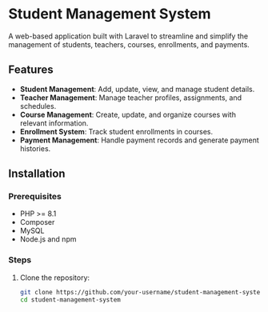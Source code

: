 # Student Management System  

A web-based application built with Laravel to streamline and simplify the management of students, teachers, courses, enrollments, and payments.  

## Features  
- **Student Management**: Add, update, view, and manage student details.  
- **Teacher Management**: Manage teacher profiles, assignments, and schedules.  
- **Course Management**: Create, update, and organize courses with relevant information.  
- **Enrollment System**: Track student enrollments in courses.  
- **Payment Management**: Handle payment records and generate payment histories.  

## Installation  

### Prerequisites  
- PHP >= 8.1  
- Composer  
- MySQL  
- Node.js and npm  

### Steps  
1. Clone the repository:  
   ```bash  
   git clone https://github.com/your-username/student-management-system.git  
   cd student-management-system  
